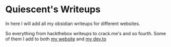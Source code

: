 # Quiescent's Writeups
In here I will add all my obsidian writeups for different websites.

So everything from hackthebox writeups to crack.me's and so fourth. Some of them I add to both [my website](https://fabiantangen.no) and [my dev.to](https://dev.to/quiescent)

